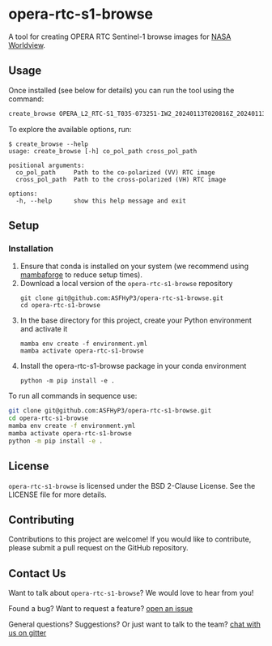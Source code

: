# opera-rtc-s1-browse

A tool for creating OPERA RTC Sentinel-1 browse images for [NASA Worldview](https://worldview.earthdata.nasa.gov).

## Usage
Once installed (see below for details) you can run the tool using the command:
```bash
create_browse OPERA_L2_RTC-S1_T035-073251-IW2_20240113T020816Z_20240113T113128Z_S1A_30_v1.0_VV.tif OPERA_L2_RTC-S1_T035-073251-IW2_20240113T020816Z_20240113T113128Z_S1A_30_v1.0_VH.tif
```

To explore the available options, run:
```
$ create_browse --help
usage: create_browse [-h] co_pol_path cross_pol_path

positional arguments:
  co_pol_path     Path to the co-polarized (VV) RTC image
  cross_pol_path  Path to the cross-polarized (VH) RTC image

options:
  -h, --help      show this help message and exit
```

## Setup
### Installation
1. Ensure that conda is installed on your system (we recommend using [mambaforge](https://github.com/conda-forge/miniforge#mambaforge) to reduce setup times).
2. Download a local version of the `opera-rtc-s1-browse` repository
   ```
   git clone git@github.com:ASFHyP3/opera-rtc-s1-browse.git
   cd opera-rtc-s1-browse
   ```
3. In the base directory for this project, create your Python environment and activate it
   ```
   mamba env create -f environment.yml
   mamba activate opera-rtc-s1-browse
   ```
4. Install the opera-rtc-s1-browse package in your conda environment
   ```
   python -m pip install -e .
   ```

To run all commands in sequence use:
```bash
git clone git@github.com:ASFHyP3/opera-rtc-s1-browse.git
cd opera-rtc-s1-browse
mamba env create -f environment.yml
mamba activate opera-rtc-s1-browse
python -m pip install -e .
```

## License
`opera-rtc-s1-browse` is licensed under the BSD 2-Clause License. See the LICENSE file for more details.

## Contributing
Contributions to this project are welcome! If you would like to contribute, please submit a pull request on the GitHub repository.

## Contact Us
Want to talk about `opera-rtc-s1-browse`? We would love to hear from you!

Found a bug? Want to request a feature?
[open an issue](https://github.com/ASFHyP3/opera-rtc-s1-browse/issues/new)

General questions? Suggestions? Or just want to talk to the team?
[chat with us on gitter](https://gitter.im/ASFHyP3/community)
